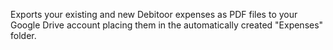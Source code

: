 Exports your existing and new Debitoor expenses as PDF files to your Google Drive account placing them in the automatically created "Expenses" folder.
